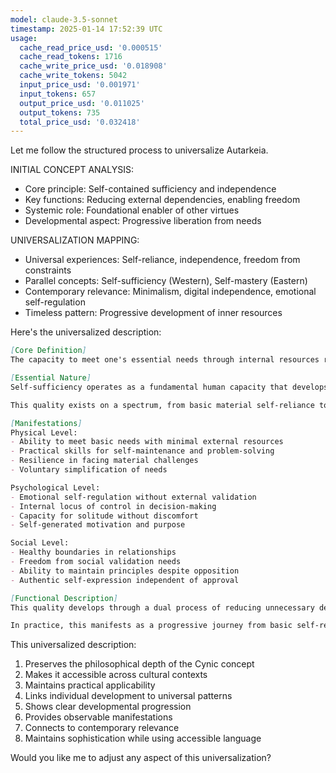 ```yaml
---
model: claude-3.5-sonnet
timestamp: 2025-01-14 17:52:39 UTC
usage:
  cache_read_price_usd: '0.000515'
  cache_read_tokens: 1716
  cache_write_price_usd: '0.018908'
  cache_write_tokens: 5042
  input_price_usd: '0.001971'
  input_tokens: 657
  output_price_usd: '0.011025'
  output_tokens: 735
  total_price_usd: '0.032418'
---
```


Let me follow the structured process to universalize Autarkeia.

INITIAL CONCEPT ANALYSIS:
- Core principle: Self-contained sufficiency and independence
- Key functions: Reducing external dependencies, enabling freedom
- Systemic role: Foundational enabler of other virtues
- Developmental aspect: Progressive liberation from needs

UNIVERSALIZATION MAPPING:
- Universal experiences: Self-reliance, independence, freedom from constraints
- Parallel concepts: Self-sufficiency (Western), Self-mastery (Eastern)
- Contemporary relevance: Minimalism, digital independence, emotional self-regulation
- Timeless pattern: Progressive development of inner resources

Here's the universalized description:

```markdown
[Core Definition]
The capacity to meet one's essential needs through internal resources rather than external dependencies, manifesting as progressive independence from material, social, and psychological reliance on factors outside oneself. This quality enables genuine freedom through the cultivation of inner sufficiency.

[Essential Nature]
Self-sufficiency operates as a fundamental human capacity that develops through conscious practice and understanding. It begins with recognizing unnecessary dependencies and progressively building internal resources to meet one's own needs. Unlike mere independence, it represents a positive state of inner completeness rather than just absence of dependence.

This quality exists on a spectrum, from basic material self-reliance to profound psychological self-containment. It serves as both a practical skill and a state of being, enabling other positive qualities through the stable foundation it provides. The development of self-sufficiency creates an expanding sphere of personal freedom and capability.

[Manifestations]
Physical Level:
- Ability to meet basic needs with minimal external resources
- Practical skills for self-maintenance and problem-solving
- Resilience in facing material challenges
- Voluntary simplification of needs

Psychological Level:
- Emotional self-regulation without external validation
- Internal locus of control in decision-making
- Capacity for solitude without discomfort
- Self-generated motivation and purpose

Social Level:
- Healthy boundaries in relationships
- Freedom from social validation needs
- Ability to maintain principles despite opposition
- Authentic self-expression independent of approval

[Functional Description]
This quality develops through a dual process of reducing unnecessary dependencies while building internal capabilities. It begins with identifying areas of excessive reliance on external factors, followed by systematic development of alternative internal resources. The process requires both practical skill-building and psychological development, each reinforcing the other. As internal resources grow, the sphere of personal freedom expands naturally.

In practice, this manifests as a progressive journey from basic self-reliance to profound inner freedom. Early stages focus on practical independence in daily life, while advanced development leads to psychological and spiritual self-containment. This creates a stable foundation for authentic living and enables genuine contribution to others from a place of inner abundance rather than need. The quality becomes self-reinforcing as each step of development enables further growth.
```

This universalized description:
1. Preserves the philosophical depth of the Cynic concept
2. Makes it accessible across cultural contexts
3. Maintains practical applicability
4. Links individual development to universal patterns
5. Shows clear developmental progression
6. Provides observable manifestations
7. Connects to contemporary relevance
8. Maintains sophistication while using accessible language

Would you like me to adjust any aspect of this universalization?